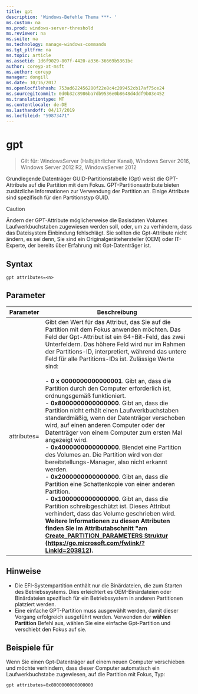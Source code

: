 ```yaml
---
title: gpt
description: 'Windows-Befehle Thema ***- '
ms.custom: na
ms.prod: windows-server-threshold
ms.reviewer: na
ms.suite: na
ms.technology: manage-windows-commands
ms.tgt_pltfrm: na
ms.topic: article
ms.assetid: 1d6f9029-807f-4420-a336-36669b5361bc
author: coreyp-at-msft
ms.author: coreyp
manager: dongill
ms.date: 10/16/2017
ms.openlocfilehash: 753ad622456280f22e8c4c209452cb17af75ce24
ms.sourcegitcommit: 0d0b32c8986ba7db9536e0b8648d4ddf9b03e452
ms.translationtype: MT
ms.contentlocale: de-DE
ms.lasthandoff: 04/17/2019
ms.locfileid: "59873471"
---
```

# <a name="gpt"></a>gpt

>Gilt für: WindowsServer (Halbjährlicher Kanal), Windows Server 2016, Windows Server 2012 R2, WindowsServer 2012

Grundlegende Datenträger GUID-Partitionstabelle (Gpt) weist die GPT-Attribute auf die Partition mit dem Fokus.  GPT-Partitionsattribute bieten zusätzliche Informationen zur Verwendung der Partition an. Einige Attribute sind spezifisch für den Partitionstyp GUID.

> [!CAUTION]
> Ändern der GPT-Attribute möglicherweise die Basisdaten Volumes Laufwerkbuchstaben zugewiesen werden soll, oder, um zu verhindern, dass das Dateisystem Einbindung fehlschlägt. Sie sollten die Gpt-Attribute nicht ändern, es sei denn, Sie sind ein Originalgerätehersteller (OEM) oder IT-Experte, der bereits über Erfahrung mit Gpt-Datenträger ist.
## <a name="syntax"></a>Syntax
```
gpt attributes=<n>
```
## <a name="parameters"></a>Parameter
|Parameter|Beschreibung|
|-------|--------|
|attributes=<n>|Gibt den Wert für das Attribut, das Sie auf die Partition mit dem Fokus anwenden möchten. Das Feld der Gpt-Attribut ist ein 64-Bit-Feld, das zwei Unterfeldern. Das höhere Feld wird nur im Rahmen der Partitions-ID, interpretiert, während das untere Feld für alle Partitions-IDs ist. Zulässige Werte sind:<br /><br />-   **0 x 0000000000000001**. Gibt an, dass die Partition durch den Computer erforderlich ist, ordnungsgemäß funktioniert.<br />-   **0x8000000000000000**. Gibt an, dass die Partition nicht erhält einen Laufwerkbuchstaben standardmäßig, wenn der Datenträger verschoben wird, auf einen anderen Computer oder der Datenträger von einem Computer zum ersten Mal angezeigt wird.<br />-   **0x4000000000000000**. Blendet eine Partition des Volumes an. Die Partition wird von der bereitstellungs-Manager, also nicht erkannt werden.<br />-   **0x2000000000000000**. Gibt an, dass die Partition eine Schattenkopie von einer anderen Partition.<br />-   **0x1000000000000000**. Gibt an, dass die Partition schreibgeschützt ist. Dieses Attribut verhindert, dass das Volume geschrieben wird.<br /><b />Weitere Informationen zu diesen Attributen finden Sie im Attributabschnitt "am [Create_PARTITION_PARAMETERS Struktur](https://go.microsoft.com/fwlink/?LinkId=203812) (https://go.microsoft.com/fwlink/?LinkId=203812).|
## <a name="remarks"></a>Hinweise
-   Die EFI-Systempartition enthält nur die Binärdateien, die zum Starten des Betriebssystems. Dies erleichtert es OEM-Binärdateien oder Binärdateien spezifisch für ein Betriebssystem in anderen Partitionen platziert werden.
-   Eine einfache GPT-Partition muss ausgewählt werden, damit dieser Vorgang erfolgreich ausgeführt werden. Verwenden der **wählen Partition** Befehl aus, wählen Sie eine einfache Gpt-Partition und verschiebt den Fokus auf sie.
## <a name="BKMK_examples"></a>Beispiele für
Wenn Sie einen Gpt-Datenträger auf einem neuen Computer verschieben und möchte verhindern, dass dieser Computer automatisch ein Laufwerkbuchstabe zugewiesen, auf die Partition mit Fokus, Typ:
```
gpt attributes=0x8000000000000000
```

